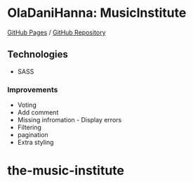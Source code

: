 # OlaDaniHanna: MusicInstitute

[GitHub Pages](https://olalowbeer.github.io/MusicInstitute/) / [GitHub Repository](https://github.com/olalowbeer/MusicInstitute.git)

## Technologies
- SASS

### Improvements
- Voting
- Add comment
- Missing infromation - Display errors
- Filtering
- pagination
- Extra styling
# the-music-institute
